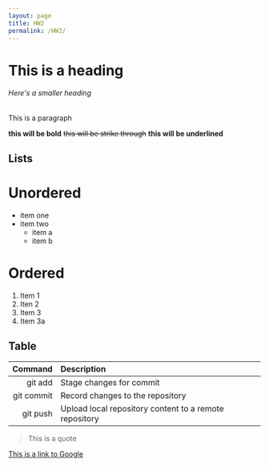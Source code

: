 ```yaml
---
layout: page
title: HW2
permalink: /HW2/
---
```


# This is a heading

###### Here's a smaller heading

This is a paragraph

**this will be bold** ~~this will be strike through~~ **this will be underlined**

## Lists

# Unordered
* item one
* item two
  * item a
  * item b

# Ordered
1. Item 1
1. Iten 2
1. Item 3
1. Item 3a

## Table

| Command | Description |
| ----: | :---- |
| git add | Stage changes for commit |
| git commit | Record changes to the repository |
| git push | Upload local repository content to a remote repository |

> This is a quote

[This is a link to Google](google.com)
